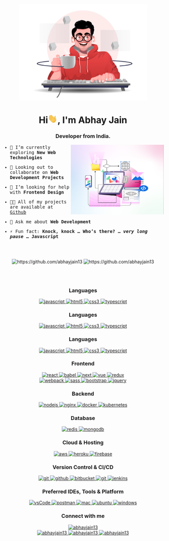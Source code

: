 <div align="center">
  <img width="400rem"; height="auto" src="./images/coder.webp"/>
  <h1>Hi<img width="30rem" src="./images/hi.gif">, I'm Abhay Jain</h1>
  <h3>Developer from India.</h3>
</div>


<div>
  <samp>
    <img align="right" width="290rem" height="auto" src="./images/graphic.png"/>

- 🌱 I’m currently exploring **New Web Technologies**

- 👯 Looking out to collaborate on <strong>Web Development Projects</strong>

- 🤝 I’m looking for help with **Frontend Design**

- 👨‍💻 All of my projects are available at [Github](https://github.com/abhayjain13)

- 💬 Ask me about **Web Development**

- ⚡ Fun fact: **Knock, knock … Who’s there? … *very long pause* … Javascript**
  </samp>
</div>

<br><br>

<div align="center">
  <img src="https://github-readme-stats.vercel.app/api?username=abhayjain13&count_private=true&show_icons=true&theme=radical"
    alt="https://github.com/abhayjain13" />
  <img src="https://github-readme-streak-stats.herokuapp.com/?user=abhayjain13&theme=material-palenight" alt="https://github.com/abhayjain13" />
</div>

<br><br>

   <div align="center">
    <div align="center">
      <h3>Languages</h3>
      <a href="https://developer.mozilla.org/en-US/docs/Web/JavaScript" target="_blank"> 
        <img src="https://img.shields.io/badge/Javascript-F7DF1E.svg?style=for-the-badge&logo=javascript&logoColor=black"
          alt="javascript"/> 
      </a>
      <a href="https://www.w3.org/html/" target="_blank"> 
        <img src="https://img.shields.io/badge/html-E34F26.svg?style=for-the-badge&logo=html5&logoColor=white"
          alt="html5"/> 
      </a>
      <a href="https://www.w3schools.com/css/" target="_blank">
        <img src="https://img.shields.io/badge/css-1572B6.svg?style=for-the-badge&logo=css3&logoColor=white"
          alt="css3"/>
      </a>
      <a href="https://www.typescriptlang.org/" target="_blank"> 
        <img src="https://img.shields.io/badge/typescript-3178C6.svg?style=for-the-badge&logo=typescript&logoColor=white"
          alt="typescript"/>
      </a>
    </div>
    <div align="center">
      <h3>Languages</h3>
      <a href="https://developer.mozilla.org/en-US/docs/Web/JavaScript" target="_blank"> 
        <img src="https://img.shields.io/badge/Javascript-F7DF1E.svg?style=for-the-badge&logo=javascript&logoColor=black"
          alt="javascript"/> 
      </a>
      <a href="https://www.w3.org/html/" target="_blank"> 
        <img src="https://img.shields.io/badge/html-E34F26.svg?style=for-the-badge&logo=html5&logoColor=white"
          alt="html5"/> 
      </a>
      <a href="https://www.w3schools.com/css/" target="_blank">
        <img src="https://img.shields.io/badge/css-1572B6.svg?style=for-the-badge&logo=css3&logoColor=white"
          alt="css3"/>
      </a>
      <a href="https://www.typescriptlang.org/" target="_blank"> 
        <img src="https://img.shields.io/badge/typescript-3178C6.svg?style=for-the-badge&logo=typescript&logoColor=white"
          alt="typescript"/>
      </a>
    </div>
  </div>

  <div align="center">
    <h3>Languages</h3>
    <a href="https://developer.mozilla.org/en-US/docs/Web/JavaScript" target="_blank"> 
      <img src="https://img.shields.io/badge/Javascript-F7DF1E.svg?style=for-the-badge&logo=javascript&logoColor=black"
        alt="javascript"/> 
    </a>
    <a href="https://www.w3.org/html/" target="_blank"> 
      <img src="https://img.shields.io/badge/html-E34F26.svg?style=for-the-badge&logo=html5&logoColor=white"
        alt="html5"/> 
    </a>
    <a href="https://www.w3schools.com/css/" target="_blank">
      <img src="https://img.shields.io/badge/css-1572B6.svg?style=for-the-badge&logo=css3&logoColor=white"
        alt="css3"/>
    </a>
    <a href="https://www.typescriptlang.org/" target="_blank"> 
      <img src="https://img.shields.io/badge/typescript-3178C6.svg?style=for-the-badge&logo=typescript&logoColor=white"
        alt="typescript"/>
    </a>
  </div>

  <div align="center">
    <h3>Frontend</h3>
    <div>
      <a href="https://reactjs.org/" target="_blank"> 
        <img src="https://img.shields.io/badge/reactjs-61DAFB.svg?style=for-the-badge&logo=react&logoColor=black"
          alt="react"/> 
      </a>
      <a href="https://babeljs.io/" target="_blank">
        <img src="https://img.shields.io/badge/babel-F9DC3E.svg?style=for-the-badge&logo=babel&logoColor=black" alt="babel"/> 
      </a>
      <a href="https://nextjs.org/" target="_blank">
        <img src="https://img.shields.io/badge/Next-black?style=for-the-badge&logo=next.js&logoColor=white" alt="next"/> 
      </a>
       <a href="hhttps://vuejs.org/" target="_blank">
        <img src="https://img.shields.io/badge/vuejs-%2335495e.svg?style=for-the-badge&logo=vuedotjs&logoColor=%234FC08D" alt="vue"/> 
      </a>
      <a href="https://redux.js.org" target="_blank"> 
        <img src="https://img.shields.io/badge/redux-764ABC.svg?style=for-the-badge&logo=redux&logoColor=white" alt="redux"/> 
      </a>
    </div>
    <div>
      <a href="https://webpack.js.org/" target="_blank">
        <img src="https://img.shields.io/badge/webpack-%238DD6F9.svg?style=for-the-badge&logo=webpack&logoColor=black"
          alt="webpack"/>
      </a>
      <a href="https://sass-lang.com/" target="_blank">
        <img src="https://img.shields.io/badge/SASS-hotpink.svg?style=for-the-badge&logo=SASS&logoColor=white"
          alt="sass"/>
      </a>
      <a href="https://getbootstrap.com" target="_blank">
        <img src="https://img.shields.io/badge/bootstrap-7952B3.svg?style=for-the-badge&logo=bootstrap&logoColor=white"
          alt="bootstrap"/>
      </a>
      <a href="https://jquery.com/" target="_blank">
        <img src="https://img.shields.io/badge/jquery-0769AD.svg?style=for-the-badge&logo=jquery&logoColor=white" alt="jquery"/> 
      </a>
    </div>
  </div>

  <div align="center">
    <h3>Backend</h3>
    <a href="https://nodejs.org" target="_blank"> 
      <img src="https://img.shields.io/badge/node.js-339933.svg?style=for-the-badge&logo=nodedotjs&logoColor=white"
        alt="nodejs"/> 
    </a>
    <a href="https://www.nginx.com" target="_blank"> 
      <img src="https://img.shields.io/badge/nginx-009639.svg?style=for-the-badge&logo=nginx&logoColor=white" 
        alt="nginx"/> 
    </a>
    <a href="https://www.docker.com/" target="_blank">
      <img src="https://img.shields.io/badge/docker-2496ED.svg?style=for-the-badge&logo=docker&logoColor=white"
        alt="docker"/>
    </a>
    <a href="https://kubernetes.io" target="_blank"> 
      <img src="https://img.shields.io/badge/kubernetes-326CE5.svg?style=for-the-badge&logo=kubernetes&logoColor=white" alt="kubernetes"/>
    </a>
  </div>

  <div align="center">
    <h3>Database</h3>
    <a href="https://redis.io" target="_blank"> 
      <img src="https://img.shields.io/badge/redis-DC382D.svg?style=for-the-badge&logo=redis&logoColor=white"
        alt="redis"/>
    </a>
    <a href="https://www.mongodb.com/" target="_blank"> 
      <img src="https://img.shields.io/badge/mongodb-47A248.svg?style=for-the-badge&logo=mongodb&logoColor=white"
        alt="mongodb"/> 
    </a>
  </div>

  <div align="center">
    <h3>Cloud & Hosting</h3>
    <a href="https://aws.amazon.com/" target="_blank">
      <img  src="https://img.shields.io/badge/AWS-232F3E.svg?style=for-the-badge&logo=amazonaws&logoColor=white" alt="aws"/> 
    </a>
    <a href="https://heroku.com" target="_blank"> 
      <img src="https://img.shields.io/badge/heroku-430098.svg?style=for-the-badge&logo=heroku&logoColor=white"
        alt="heroku"/> 
    </a>
    <a href="https://firebase.google.com/" target="_blank">
      <img src="https://img.shields.io/badge/firebase-FFCA28.svg?style=for-the-badge&logo=firebase&logoColor=black" alt="firebase"/>
    </a>
  </div>

  <div align="center">
    <h3>Version Control & CI/CD</h3>
    <a href="https://git-scm.com/" target="_blank">
      <img src="https://img.shields.io/badge/git-F05032.svg?style=for-the-badge&logo=git&logoColor=white"
        alt="git"/>
    </a>
    <a href="https://github.com" target="_blank">
      <img src="https://img.shields.io/badge/github-181717.svg?style=for-the-badge&logo=github&logoColor=white" alt="github" />
    </a>
    <a href="https://bitbucket.org/" target="_blank">
      <img src="https://img.shields.io/badge/bitbucket-%230047B3.svg?style=for-the-badge&logo=bitbucket&logoColor=white"
        alt="bitbucket"/>
    </a>
    <a href="https://gitlab.com" target="_blank">
      <img src="https://img.shields.io/badge/gitlab-181717.svg?style=for-the-badge&logo=gitlab&logoColor=white"
        alt="git"/>
    </a>
    <a href="https://www.jenkins.io" target="_blank"> 
      <img src="https://img.shields.io/badge/jenkins-D24939.svg?style=for-the-badge&logo=jenkins&logoColor=white" alt="jenkins"/> 
    </a>
  </div>

  <div align="center">
    <h3>Preferred IDEs, Tools & Platform</h3>
    <a href="https://code.visualstudio.com/" target="_blank">
      <img src="https://img.shields.io/badge/vscode-007ACC.svg?style=for-the-badge&logo=visualstudiocode&logoColor=white" alt="vsCode"/> 
    </a>
    <a href="https://postman.com" target="_blank"> 
      <img src="https://img.shields.io/badge/postman-FF6C37.svg?style=for-the-badge&logo=postman&logoColor=white" alt="postman"/>
    </a>
    <a href="https://www.apple.com/in/mac/" target="_blank"> 
      <img src="https://img.shields.io/badge/mac%20os-000000?style=for-the-badge&logo=macos&logoColor=F0F0F0" alt="mac"/>
    </a>
    <a href="https://ubuntu.com/" target="_blank"> 
      <img src="https://img.shields.io/badge/ubuntu-E95420.svg?style=for-the-badge&logo=ubuntu&logoColor=white" alt="ubuntu"/>
    </a>
    <a href="https://www.microsoft.com/en-in/windows?r=1" target="_blank"> 
      <img src="https://img.shields.io/badge/Windows-0078D6?style=for-the-badge&logo=windows&logoColor=white" alt="windows"/>
    </a>
  </div>
  

<div align="center">
  <h3>Connect with me</h3>
  <div>
    <a href="https://abhayjain13.medium.com" target="_blank">
      <img src="https://img.shields.io/badge/medium-000000.svg?style=for-the-badge&logo=medium&logoColor=white" alt="abhayjain13"/>
    </a>
  </div>
  <div>
    <a  href="https://www.linkedin.com/in/abhayjain13" target="_blank">
      <img src="https://img.shields.io/badge/Linked%20In-0A66C2.svg?style=for-the-badge&logo=linkedin&logoColor=white" alt="abhayjain13"/>
    </a>
    <a href="https://twitter.com/abhayjain13" target="_blank">
      <img src="https://img.shields.io/badge/Twitter-1DA1F2.svg?style=for-the-badge&logo=twitter&logoColor=white" alt="abhayjain13"/>
    </a>
    <a href="https://dribbble.com/abhayjain13" target="_blank">
      <img src="https://img.shields.io/badge/Dribbble-EA4C89.svg?style=for-the-badge&logo=dribbble&logoColor=black" alt="abhayjain13"/>
    </a>
  </div>
</div>

<br><br>
